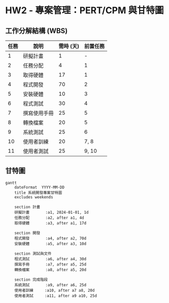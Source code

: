 # HW2 - 專案管理：PERT/CPM 與甘特圖

## 工作分解結構 (WBS)

| 任務 | 說明       | 需時 (天) | 前置任務 |
|------|------------|-----------|----------|
| 1    | 研擬計畫   | 1         | -        |
| 2    | 任務分配   | 4         | 1        |
| 3    | 取得硬體   | 17        | 1        |
| 4    | 程式開發   | 70        | 2        |
| 5    | 安裝硬體   | 10        | 3        |
| 6    | 程式測試   | 30        | 4        |
| 7    | 撰寫使用手冊 | 25      | 5        |
| 8    | 轉換檔案   | 20        | 5        |
| 9    | 系統測試   | 25        | 6        |
| 10   | 使用者訓練 | 20        | 7, 8     |
| 11   | 使用者測試 | 25        | 9, 10    |

## 甘特圖

```mermaid
gantt
    dateFormat  YYYY-MM-DD
    title 系統開發專案甘特圖
    excludes weekends

    section 計畫
    研擬計畫       :a1, 2024-01-01, 1d
    任務分配       :a2, after a1, 4d
    取得硬體       :a3, after a1, 17d

    section 開發
    程式開發       :a4, after a2, 70d
    安裝硬體       :a5, after a3, 10d

    section 測試與文件
    程式測試       :a6, after a4, 30d
    撰寫手冊       :a7, after a5, 25d
    轉換檔案       :a8, after a5, 20d

    section 完成階段
    系統測試       :a9, after a6, 25d
    使用者訓練     :a10, after a7 a8, 20d
    使用者測試     :a11, after a9 a10, 25d
```
